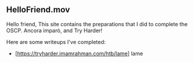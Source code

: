 ## HelloFriend.mov
Hello friend, This site contains the preparations that I did to complete the OSCP. Ancora imparò, and Try Harder!

Here are some writeups I've completed:
- [https://tryharder.imamrahman.com/htb/lame] lame
